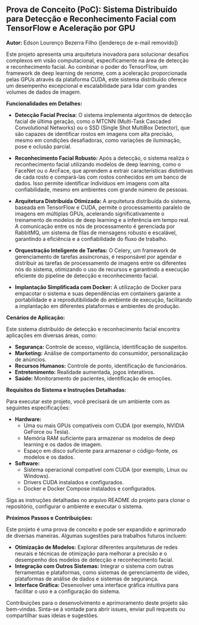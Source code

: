 ## Prova de Conceito (PoC): Sistema Distribuído para Detecção e Reconhecimento Facial com TensorFlow e Aceleração por GPU

**Autor:** Edson Lourenço Bezerra Filho ([endereço de e-mail removido])

Este projeto apresenta uma arquitetura inovadora para solucionar desafios complexos em visão computacional, especificamente na área de detecção e reconhecimento facial. Ao combinar o poder do TensorFlow, um framework de deep learning de renome, com a aceleração proporcionada pelas GPUs através da plataforma CUDA, este sistema distribuído oferece um desempenho excepcional e escalabilidade para lidar com grandes volumes de dados de imagem.

**Funcionalidades em Detalhes:**

* **Detecção Facial Precisa:** O sistema implementa algoritmos de detecção facial de última geração, como o MTCNN (Multi-Task Cascaded Convolutional Networks) ou o SSD (Single Shot MultiBox Detector), que são capazes de identificar rostos em imagens com alta precisão, mesmo em condições desafiadoras, como variações de iluminação, pose e oclusão parcial.

* **Reconhecimento Facial Robusto:** Após a detecção, o sistema realiza o reconhecimento facial utilizando modelos de deep learning, como o FaceNet ou o ArcFace, que aprendem a extrair características distintivas de cada rosto e compará-las com rostos conhecidos em um banco de dados. Isso permite identificar indivíduos em imagens com alta confiabilidade, mesmo em ambientes com grande número de pessoas.

* **Arquitetura Distribuída Otimizada:** A arquitetura distribuída do sistema, baseada em TensorFlow e CUDA, permite o processamento paralelo de imagens em múltiplas GPUs, acelerando significativamente o treinamento de modelos de deep learning e a inferência em tempo real. A comunicação entre os nós de processamento é gerenciada por RabbitMQ, um sistema de filas de mensagens robusto e escalável, garantindo a eficiência e a confiabilidade do fluxo de trabalho.

* **Orquestração Inteligente de Tarefas:** O Celery, um framework de gerenciamento de tarefas assíncronas, é responsável por agendar e distribuir as tarefas de processamento de imagens entre os diferentes nós do sistema, otimizando o uso de recursos e garantindo a execução eficiente do pipeline de detecção e reconhecimento facial.

* **Implantação Simplificada com Docker:** A utilização de Docker para empacotar o sistema e suas dependências em containers garante a portabilidade e a reprodutibilidade do ambiente de execução, facilitando a implantação em diferentes plataformas e ambientes de produção.

**Cenários de Aplicação:**

Este sistema distribuído de detecção e reconhecimento facial encontra aplicações em diversas áreas, como:

* **Segurança:** Controle de acesso, vigilância, identificação de suspeitos.
* **Marketing:** Análise de comportamento do consumidor, personalização de anúncios.
* **Recursos Humanos:** Controle de ponto, identificação de funcionários.
* **Entretenimento:** Realidade aumentada, jogos interativos.
* **Saúde:** Monitoramento de pacientes, identificação de emoções.

**Requisitos do Sistema e Instruções Detalhadas:**

Para executar este projeto, você precisará de um ambiente com as seguintes especificações:

* **Hardware:**
    * Uma ou mais GPUs compatíveis com CUDA (por exemplo, NVIDIA GeForce ou Tesla).
    * Memória RAM suficiente para armazenar os modelos de deep learning e os dados de imagem.
    * Espaço em disco suficiente para armazenar o código-fonte, os modelos e os dados.
* **Software:**
    * Sistema operacional compatível com CUDA (por exemplo, Linux ou Windows).
    * Drivers CUDA instalados e configurados.
    * Docker e Docker Compose instalados e configurados.

Siga as instruções detalhadas no arquivo README do projeto para clonar o repositório, configurar o ambiente e executar o sistema.

**Próximos Passos e Contribuições:**

Este projeto é uma prova de conceito e pode ser expandido e aprimorado de diversas maneiras. Algumas sugestões para trabalhos futuros incluem:

* **Otimização de Modelos:** Explorar diferentes arquiteturas de redes neurais e técnicas de otimização para melhorar a precisão e o desempenho dos modelos de detecção e reconhecimento facial.
* **Integração com Outros Sistemas:** Integrar o sistema com outras ferramentas e plataformas, como sistemas de gerenciamento de vídeo, plataformas de análise de dados e sistemas de segurança.
* **Interface Gráfica:** Desenvolver uma interface gráfica intuitiva para facilitar o uso e a configuração do sistema.

Contribuições para o desenvolvimento e aprimoramento deste projeto são bem-vindas. Sinta-se à vontade para abrir issues, enviar pull requests ou compartilhar suas ideias e sugestões.
